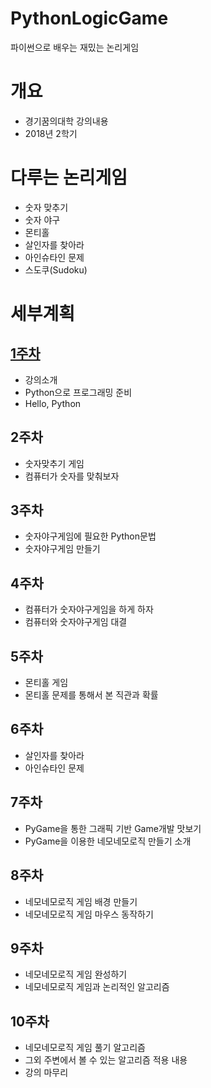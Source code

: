 # PythonLogicGame
파이썬으로 배우는 재밌는 논리게임

개요
====
* 경기꿈의대학 강의내용
* 2018년 2학기

다루는 논리게임
===============
* 숫자 맞추기
* 숫자 야구
* 몬티홀
* 살인자를 찾아라
* 아인슈타인 문제
* 스도쿠(Sudoku)

세부계획
========
[1주차](src/week01/)
-----
* 강의소개
* Python으로 프로그래밍 준비
* Hello, Python

2주차
-----
* 숫자맞추기 게임
* 컴퓨터가 숫자를 맞춰보자

3주차
-----
* 숫자야구게임에 필요한 Python문법
* 숫자야구게임 만들기

4주차
-----
* 컴퓨터가 숫자야구게임을 하게 하자
* 컴퓨터와 숫자야구게임 대결

5주차
-----
* 몬티홀 게임
* 몬티홀 문제를 통해서 본 직관과 확률

6주차
-----
* 살인자를 찾아라
* 아인슈타인 문제

7주차
-----
* PyGame을 통한 그래픽 기반 Game개발 맛보기
* PyGame을 이용한 네모네모로직 만들기 소개

8주차
-----
* 네모네모로직 게임 배경 만들기
* 네모네모로직 게임 마우스 동작하기

9주차
-----
* 네모네모로직 게임 완성하기
* 네모네모로직 게임과 논리적인 알고리즘

10주차
------
* 네모네모로직 게임 풀기 알고리즘
* 그외 주변에서 볼 수 있는 알고리즘 적용 내용
* 강의 마무리
